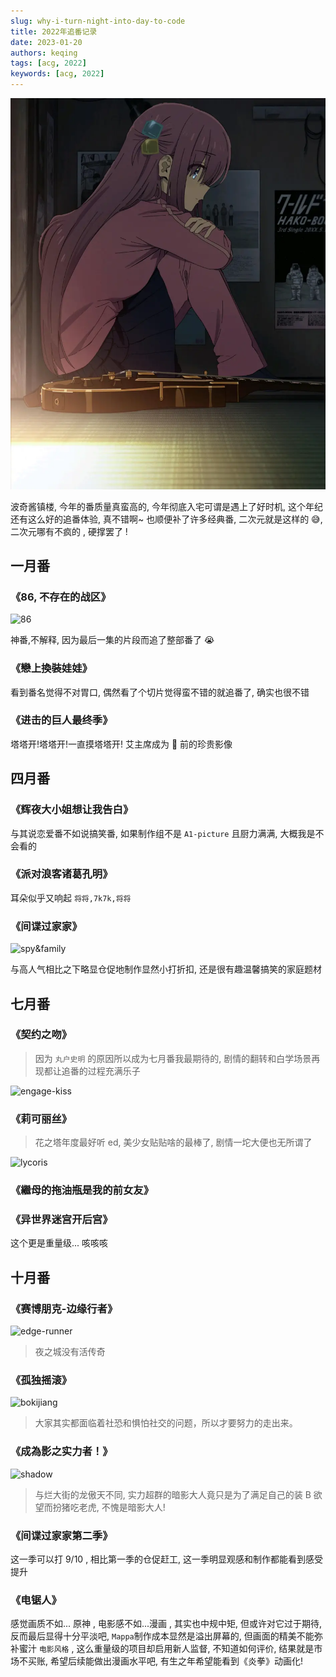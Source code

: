 ```yaml
---
slug: why-i-turn-night-into-day-to-code
title: 2022年追番记录
date: 2023-01-20
authors: keqing
tags: [acg, 2022]
keywords: [acg, 2022]
---
```


![boki](../../static/img/blog/boki.webp)

波奇酱镇楼, 今年的番质量真蛮高的, 今年彻底入宅可谓是遇上了好时机, 这个年纪还有这么好的追番体验, 真不错啊~ 也顺便补了许多经典番, 二次元就是这样的 😅, 二次元哪有不疯的 , 硬撑罢了 !

<!-- truncate -->

## 一月番

### 《86, 不存在的战区》

![86](https://lain.bgm.tv/pic/cover/l/a4/b3/302189_SfN7e.jpg?_gl=1*1a2kh0r*_ga*MjA1NzEzODEyOC4xNjc2ODIwNzQ1*_ga_1109JLGMHN*MTY3NjgyMDc0NC4xLjEuMTY3NjgyMDc4MC4wLjAuMA..)

神番,不解释, 因为最后一集的片段而追了整部番了 😭

### 《戀上換裝娃娃》

看到番名觉得不对胃口, 偶然看了个切片觉得蛮不错的就追番了, 确实也很不错

### 《进击的巨人最终季》

塔塔开!塔塔开!一直摸塔塔开! 艾主席成为 🤡 前的珍贵影像

## 四月番

### 《辉夜大小姐想让我告白》

与其说恋爱番不如说搞笑番, 如果制作组不是 `A1-picture` 且厨力满满, 大概我是不会看的

### 《派对浪客诸葛孔明》

耳朵似乎又响起 `将将,7k7k,将将`

### 《间谍过家家》

![spy&family](https://lain.bgm.tv/pic/cover/l/de/4a/329906_hmtVD.jpg?_gl=1*12muk77*_ga*MjA1NzEzODEyOC4xNjc2ODIwNzQ1*_ga_1109JLGMHN*MTY3NjgyMDc0NC4xLjEuMTY3NjgyMDgxNi4wLjAuMA..)

与高人气相比之下略显仓促地制作显然小打折扣, 还是很有趣温馨搞笑的家庭题材

## 七月番

### 《契约之吻》

> 因为 `丸户史明` 的原因所以成为七月番我最期待的, 剧情的翻转和白学场景再现都让追番的过程充满乐子

![engage-kiss](https://lain.bgm.tv/pic/cover/l/25/cd/375817_O7LGk.jpg?_gl=1*nd3u7l*_ga*MjA1NzEzODEyOC4xNjc2ODIwNzQ1*_ga_1109JLGMHN*MTY3NjgyMDc0NC4xLjEuMTY3NjgyMDkwOS4wLjAuMA..)

### 《莉可丽丝》

> 花之塔年度最好听 ed, 美少女贴贴啥的最棒了, 剧情一坨大便也无所谓了

![lycoris](https://lain.bgm.tv/pic/cover/l/65/19/364450_QJcGe.jpg?_gl=1*1pt4gxp*_ga*MjA1NzEzODEyOC4xNjc2ODIwNzQ1*_ga_1109JLGMHN*MTY3NjgyMDc0NC4xLjEuMTY3NjgyMDk4Mi4wLjAuMA..)

### 《繼母的拖油瓶是我的前女友》

### 《异世界迷宫开后宫》

这个更是重量级... 咳咳咳

## 十月番

### 《赛博朋克-边缘行者》

![edge-runner](https://lain.bgm.tv/pic/cover/l/39/83/309311_dJU58.jpg?_gl=1*2b8u63*_ga*MjA1NzEzODEyOC4xNjc2ODIwNzQ1*_ga_1109JLGMHN*MTY3NjgyMDc0NC4xLjEuMTY3NjgyMTAzMy4wLjAuMA..)

> 夜之城没有活传奇

### 《孤独摇滚》

![bokijiang](https://lain.bgm.tv/pic/cover/l/e2/e7/328609_2EHLJ.jpg?_gl=1*1y1rr32*_ga*MjA1NzEzODEyOC4xNjc2ODIwNzQ1*_ga_1109JLGMHN*MTY3NjgyMDc0NC4xLjEuMTY3NjgyMTA2NS4wLjAuMA..)

> 大家其实都面临着社恐和惧怕社交的问题，所以才要努力的走出来。

### 《成為影之实力者！》

![shadow](https://lain.bgm.tv/pic/cover/l/39/96/329114_mB55b.jpg?_gl=1*1w3bn6a*_ga*MjA1NzEzODEyOC4xNjc2ODIwNzQ1*_ga_1109JLGMHN*MTY3NjgyMDc0NC4xLjEuMTY3NjgyMTE0Ny4wLjAuMA..)

> 与烂大街的龙傲天不同, 实力超群的暗影大人竟只是为了满足自己的装 B 欲望而扮猪吃老虎, 不愧是暗影大人!

### 《间谍过家家第二季》

这一季可以打 9/10 , 相比第一季的仓促赶工, 这一季明显观感和制作都能看到感受提升

### 《电锯人》

感觉画质不如... 原神 , 电影感不如...漫画 , 其实也中规中矩, 但或许对它过于期待, 反而最后显得十分平淡吧, `Mappa`制作成本显然是溢出屏幕的, 但画面的精美不能弥补蜜汁 `电影风格` , 这么重量级的项目却启用新人监督, 不知道如何评价, 结果就是市场不买账, 希望后续能做出漫画水平吧, 有生之年希望能看到《炎拳》动画化!
